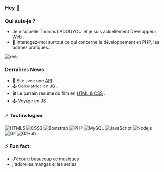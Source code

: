 ### Hey 👋

### Qui suis-je ?
- Je m'appelle Thomas LADOUYOU, et je suis actuellement Développeur Web .
- 💬 Interrogez-moi sur tout ce qui concerne le développement en PHP, les bonnes pratiques...

 ![rick](https://github.com/ladthomas/ladthomas/assets/81809591/295665e5-1d6a-4fc9-a235-7175778f9c1f)

### Dernières News
- 🌱 Site avec une  [API](https://splendid-belekoy-9b964e.netlify.app/) .
- 🕹️ Calculatrice en [JS](https://calculatric.netlify.app/) .
- 🎬 Le parrain résume du film en [HTML & CSS](https://le-parrain.netlify.app/) .
- 🕹️ Voyage en [JS](https://dans-ma-valise.netlify.app/) .






### ⚡ Technologies
![HTML5](https://img.shields.io/badge/-HTML5-E34F26?style=flat-square&logo=html5&logoColor=white)
![CSS3](https://img.shields.io/badge/-CSS3-1572B6?style=flat-square&logo=css3)
![Bootstrap](https://img.shields.io/badge/-Bootstrap-563D7C?style=flat-square&logo=bootstrap)
![PHP](https://img.shields.io/badge/-PHP-474A8A?style=flat-square&logo=php)
![MySQL](https://img.shields.io/badge/-MySQL-336791?style=flat-square&logo=mysql)
![JavaScript](https://img.shields.io/badge/-JavaScript-323330?style=flat-square&logo=javascript)
![Nodejs](https://img.shields.io/badge/-Nodejs-303030?style=flat-square&logo=Node.js)
![Git](https://img.shields.io/badge/-Git-3E2C00?style=flat-square&logo=git)
![GitHub](https://img.shields.io/badge/-GitHub-181717?style=flat-square&logo=github)




### ⚡ Fun fact:
* J'écoute beaucoup de musiques
* j'adore les mangas et les séries 

<!--
**ladthomas/ladthomas** is a ✨ _special_ ✨ repository because its `README.md` (this file) appears on your GitHub profile.

Here are some ideas to get you started:

- 🔭 I’m currently working on ...
- 🌱 I’m currently learning ...
- 👯 I’m looking to collaborate on ...
- 🤔 I’m looking for help with ...
- 💬 Ask me about ...
- 📫 How to reach me: ...
- 😄 Pronouns: ...
- ⚡ Fun fact: ...
-->
